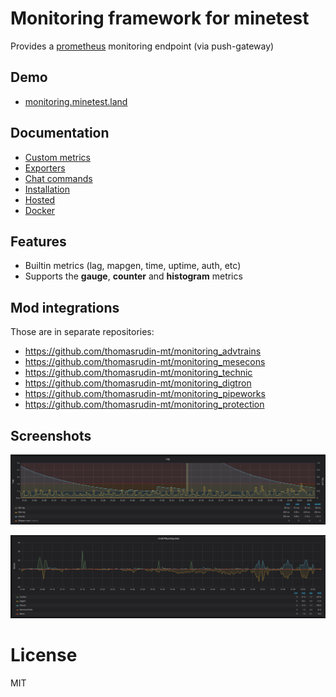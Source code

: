 
# Monitoring framework for minetest
Provides a [prometheus](https://prometheus.io) monitoring endpoint (via push-gateway)

## Demo

* [monitoring.minetest.land](https://monitoring.minetest.land/d/YUpouLmWk/overview?tab=visualization&orgId=1&refresh=5s&var-instance=creative1)

## Documentation

* [Custom metrics](doc/custom.md)
* [Exporters](doc/exporters.md)
* [Chat commands](doc/chatcommands.md)
* [Installation](doc/install.md)
* [Hosted](doc/hosted.md)
* [Docker](doc/docker.md)

## Features

* Builtin metrics (lag, mapgen, time, uptime, auth, etc)
* Supports the **gauge**, **counter** and **histogram** metrics

## Mod integrations
Those are in separate repositories:

* https://github.com/thomasrudin-mt/monitoring_advtrains
* https://github.com/thomasrudin-mt/monitoring_mesecons
* https://github.com/thomasrudin-mt/monitoring_technic
* https://github.com/thomasrudin-mt/monitoring_digtron
* https://github.com/thomasrudin-mt/monitoring_pipeworks
* https://github.com/thomasrudin-mt/monitoring_protection

## Screenshots

![](pics/lag.png?raw=true)

![](pics/craft.png?raw=true)

# License

MIT
